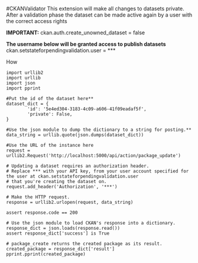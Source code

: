 #CKANValidator
This extension will make all changes to datasets private. After a validation phase the dataset
can be made active again by a user with the correct access rights

**IMPORTANT:**
	ckan.auth.create_unowned_dataset = false

**The username below will be granted access to publish datasets**
	ckan.setstateforpendingvalidation.user = ***

How 

	import urllib2
	import urllib
	import json
	import pprint
	
	#Put the id of the dataset here**
	dataset_dict = {
        	'id': '5e4ed304-3183-4c09-a606-41f09eadaf5f',
        	'private': False,
	}

	#Use the json module to dump the dictionary to a string for posting.**
	data_string = urllib.quote(json.dumps(dataset_dict))

	#Use the URL of the instance here
	request = urllib2.Request('http://localhost:5000/api/action/package_update')

	# Updating a dataset requires an authorization header.
	# Replace *** with your API key, from your user account specified for the user at ckan.setstateforpendingvalidation.user
	# that you're creating the dataset on.
	request.add_header('Authorization', '***')
	
	# Make the HTTP request.
	response = urllib2.urlopen(request, data_string)
	
	assert response.code == 200
	
	# Use the json module to load CKAN's response into a dictionary.
	response_dict = json.loads(response.read())
	assert response_dict['success'] is True
	
	# package_create returns the created package as its result.
	created_package = response_dict['result']
	pprint.pprint(created_package)
